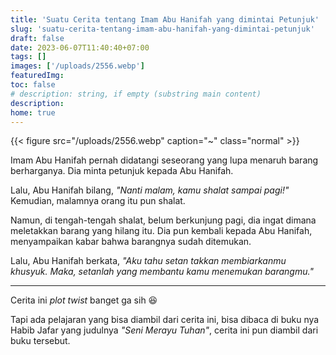 ```yaml
---
title: 'Suatu Cerita tentang Imam Abu Hanifah yang dimintai Petunjuk'
slug: 'suatu-cerita-tentang-imam-abu-hanifah-yang-dimintai-petunjuk'
draft: false
date: 2023-06-07T11:40:40+07:00
tags: []
images: ['/uploads/2556.webp']
featuredImg:
toc: false
# description: string, if empty (substring main content)
description:
home: true
---
```


{{< figure src="/uploads/2556.webp" caption="~" class="normal" >}}

Imam Abu Hanifah pernah didatangi seseorang yang lupa menaruh barang berharganya. Dia minta petunjuk kepada Abu Hanifah.

Lalu, Abu Hanifah bilang, _"Nanti malam, kamu shalat sampai pagi!"_ Kemudian, malamnya orang itu pun shalat.

Namun, di tengah-tengah shalat, belum berkunjung pagi, dia ingat dimana meletakkan barang yang hilang itu. Dia pun kembali kepada Abu Hanifah, menyampaikan kabar bahwa barangnya sudah ditemukan.

Lalu, Abu Hanifah berkata, _"Aku tahu setan takkan membiarkanmu khusyuk. Maka, setanlah yang membantu kamu menemukan barangmu."_

---

Cerita ini _plot twist_ banget ga sih 😆

Tapi ada pelajaran yang bisa diambil dari cerita ini, bisa dibaca di buku nya Habib Jafar yang judulnya _"Seni Merayu Tuhan"_, cerita ini pun diambil dari buku tersebut.
